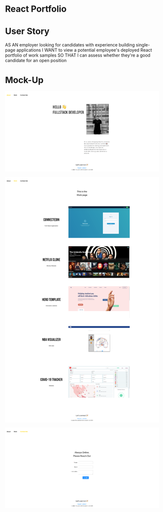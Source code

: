 # React Portfolio

# User Story

AS AN employer looking for candidates with experience building single-page applications
I WANT to view a potential employee's deployed React portfolio of work samples
SO THAT I can assess whether they're a good candidate for an open position

# Mock-Up

![homepage](./src/assets/img/home.png)

![workpage](./src/assets/img/work.png)

![formpage](./src/assets/img/form.png)

